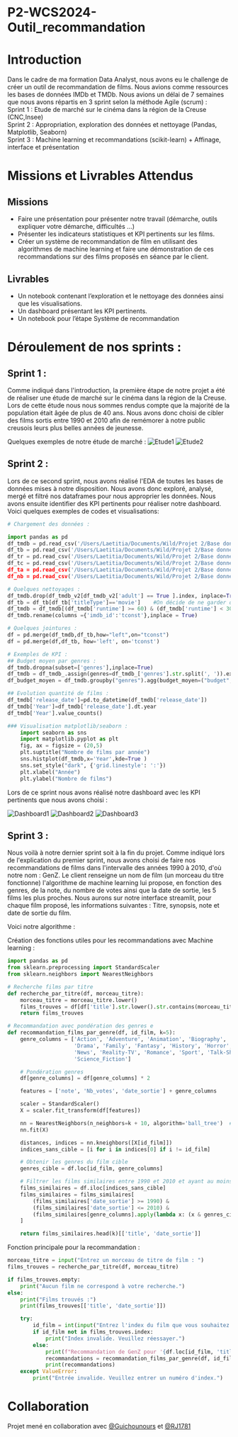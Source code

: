 # P2-WCS2024-Outil_recommandation


# Introduction
Dans le cadre de ma formation Data Analyst, nous avons eu le challenge de créer un outil de recommandation de films. Nous avions comme ressources les bases de données IMDb et TMDb.
Nous avions un délai de 7 semaines que nous avons répartis en 3 sprint selon la méthode Agile (scrum) :  
        Sprint 1 : Etude de marché sur le cinéma dans la région de la Creuse (CNC,Insee)  
        Sprint 2 : Appropriation, exploration des données et nettoyage (Pandas, Matplotlib, Seaborn)  
        Sprint 3 : Machine learning et recommandations (scikit-learn) + Affinage, interface et présentation  

# Missions et Livrables Attendus
## Missions
- Faire une présentation pour présenter notre travail (démarche, outils expliquer votre démarche, difficultés ...)
- Présenter les indicateurs statistiques et KPI pertinents sur les films.
- Créer un système de recommandation de film en utilisant des algorithmes de machine learning et faire une démonstration de ces recommandations sur des films proposés en séance par le client.
## Livrables
- Un notebook contenant l’exploration et le nettoyage des données ainsi que les visualisations.
- Un dashboard présentant les KPI pertinents.
- Un notebook pour l’étape Système de recommandation

# Déroulement de nos sprints :
## Sprint 1 : 
Comme indiqué dans l'introduction, la première étape de notre projet a été de réaliser une étude de marché sur le cinéma dans la région de la Creuse. Lors de cette étude nous nous sommes rendus compte que la majorité de la population était âgée de plus de 40 ans. Nous avons donc choisi de cibler des films sortis entre 1990 et 2010 afin de remémorer à notre public creusois leurs plus belles années de jeunesse.   

Quelques exemples de notre étude de marché : 
![Etude1](/Etude_marche1.png)
![Etude2](/Etude_marche2.png)



## Sprint 2 : 
Lors de ce second sprint, nous avons réalisé l'EDA de toutes les bases de données mises à notre disposition. Nous avons donc exploré, analysé, mergé et filtré nos dataframes pour nous approprier les données.
Nous avons ensuite identifier des KPI pertinents pour réaliser notre dashboard.
Voici quelques exemples de codes et visualisations: 

```python
# Chargement des données :

import pandas as pd
df_tmdb = pd.read_csv('/Users/Laetitia/Documents/Wild/Projet 2/Base donnée/tmdb_full.csv')
df_tb = pd.read_csv('/Users/Laetitia/Documents/Wild/Projet 2/Base donnée/title.basics.tsv',sep='\t')
df_tr = pd.read_csv('/Users/Laetitia/Documents/Wild/Projet 2/Base donnée/title.ratings.tsv', sep='\t')
df_tc = pd.read_csv('/Users/Laetitia/Documents/Wild/Projet 2/Base donnée/title.crew.tsv, sep='\t')
df_ta = pd.read_csv('/Users/Laetitia/Documents/Wild/Projet 2/Base donnée/title.akas.tsv, sep='\t')
df_nb = pd.read_csv('/Users/Laetitia/Documents/Wild/Projet 2/Base donnée/name.basics.csv')

# Quelques nettoyages :
df_tmdb.drop(df_tmdb_v2[df_tmdb_v2['adult'] == True ].index, inplace=True) #Suppression des films pour adultes
df_tb = df_tb[df_tb['titleType']=='movie']    #On décide de ne garder que les types films (on supprime les séries, les clips, etc)
df_tmdb = df_tmdb[(df_tmdb['runtime'] >= 60) & (df_tmdb['runtime'] < 300)]
df_tmdb.rename(columns ={'imdb_id':'tconst'},inplace = True)

# Quelques jointures :
df = pd.merge(df_tmdb,df_tb,how="left",on="tconst")
df = pd.merge(df,df_tb, how='left', on='tconst')

# Exemples de KPI :
## Budget moyen par genres :
df_tmdb.dropna(subset=['genres'],inplace=True)
df_tmdb = df_tmdb_.assign(genres=df_tmdb_['genres'].str.split(', ')).explode('genres')
df_budget_moyen = df_tmdb.groupby("genres").agg(budget_moyen=("budget","mean"))

## Evolution quantité de films :
df_tmdb['release_date']=pd.to_datetime(df_tmdb['release_date'])
df_tmdb['Year']=df_tmdb['release_date'].dt.year
df_tmdb['Year'].value_counts()

### Visualisation matplotlib/seaborn : 
    import seaborn as sns
    import matplotlib.pyplot as plt
    fig, ax = figsize = (20,5)
    plt.suptitle("Nombre de films par année")
    sns.histplot(df_tmdb,x='Year',kde=True )
    sns.set_style("dark", {'grid.linestyle': ':'})
    plt.xlabel("Année")
    plt.ylabel("Nombre de films")

```
Lors de ce sprint nous avons réalisé notre dashboard avec les KPI pertinents que nous avons choisi : 

![Dashboard1](/Dashboard1.png)
![Dashboard2](/Dashboard2.png)
![Dashboard3](/Dashboard3.png)


## Sprint 3 : 
Nous voilà à notre dernier sprint soit à la fin du projet.
Comme indiqué lors de l'explication du premier sprint, nous avons choisi de faire nos recommandations de films dans l'intervalle des années 1990 à 2010, d'où notre nom : GenZ.
Le client renseigne un nom de film (un morceau du titre fonctionne) l'algorithme de machine learning lui propose, en fonction des genres, de la note, du nombre de votes ainsi que la date de sortie, les 5 films les plus proches. Nous aurons sur notre interface streamlit, pour chaque film proposé, les informations suivantes : Titre, synopsis, note et date de sortie du film.

Voici notre algorithme :

Création des fonctions utiles pour les recommandations avec Machine learning : 
```python
import pandas as pd
from sklearn.preprocessing import StandardScaler
from sklearn.neighbors import NearestNeighbors

# Recherche films par titre
def recherche_par_titre(df, morceau_titre):
    morceau_titre = morceau_titre.lower()  
    films_trouves = df[df['title'].str.lower().str.contains(morceau_titre, na=False)]
    return films_trouves

# Recommandation avec pondération des genres e
def recommandation_films_par_genre(df, id_film, k=5):
    genre_columns = ['Action', 'Adventure', 'Animation', 'Biography', 'Comedy', 'Crime', 'Documentary', 
                     'Drama', 'Family', 'Fantasy', 'History', 'Horror', 'Music', 'Musical', 'Mystery', 
                     'News', 'Reality-TV', 'Romance', 'Sport', 'Talk-Show', 'Thriller', 'War', 'Western', 
                     'Science_Fiction']

    # Pondération genres
    df[genre_columns] = df[genre_columns] * 2

    features = ['note', 'Nb_votes', 'date_sortie'] + genre_columns

    scaler = StandardScaler()
    X = scaler.fit_transform(df[features])

    nn = NearestNeighbors(n_neighbors=k + 10, algorithm='ball_tree')  # Trouver plus de voisins pour appliquer le filtrage
    nn.fit(X)

    distances, indices = nn.kneighbors([X[id_film]])
    indices_sans_cible = [i for i in indices[0] if i != id_film]

    # Obtenir les genres du film cible
    genres_cible = df.loc[id_film, genre_columns]

    # Filtrer les films similaires entre 1990 et 2010 et ayant au moins un genre commun
    films_similaires = df.iloc[indices_sans_cible]
    films_similaires = films_similaires[
        (films_similaires['date_sortie'] >= 1990) &
        (films_similaires['date_sortie'] <= 2010) &
        (films_similaires[genre_columns].apply(lambda x: (x & genres_cible).any(), axis=1))
    ]

    return films_similaires.head(k)[['title', 'date_sortie']]
```

Fonction principale pour la recommandation : 
```python
morceau_titre = input("Entrez un morceau de titre de film : ")
films_trouves = recherche_par_titre(df, morceau_titre)

if films_trouves.empty:
    print("Aucun film ne correspond à votre recherche.")
else:
    print("Films trouvés :")
    print(films_trouves[['title', 'date_sortie']])

    try:
        id_film = int(input("Entrez l'index du film que vous souhaitez choisir : "))
        if id_film not in films_trouves.index:
            print("Index invalide. Veuillez réessayer.")
        else:
            print(f"Recommandation de GenZ pour '{df.loc[id_film, 'title']}' :")
            recommandations = recommandation_films_par_genre(df, id_film)
            print(recommandations)
    except ValueError:
        print("Entrée invalide. Veuillez entrer un numéro d'index.")
```

# Collaboration 
Projet mené en collaboration avec [@Guichounours](https://github.com/Guichounours) et [@RJ1781](https://github.com/RJ1781)
